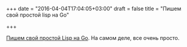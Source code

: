 +++
date = "2016-04-04T17:04:05+03:00"
draft = false
title = "Пишем свой простой lisp на Go"

+++

<p><a href="http://www.oki-osk.jp/esc/golang/lisp4-en.html">Пишем свой простой Lisp на Go</a>. На самом деле, все очень просто.</p>

